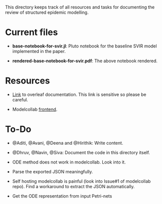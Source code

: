 This directory keeps track of all resources and tasks for documenting the review of structured epidemic modelling.

# Current files

- **base-notebook-for-svir.jl**: Pluto notebook for the baseline SVIR model implemented in the paper.

- **rendered-base-notebook-for-svir.pdf**: The above notebook rendered.

# Resources

- [Link](https://www.overleaf.com/8741692894tmjsbfpfcfvx#5088f9) to overleaf documentation. This link is sensitive so please be careful.

- Modelcollab [frontend](https://modelcollab.web.app/).

# To-Do

- @Aditi, @Avani, @Deena and @Hirithik: Write content. 

- @Dhruv, @Navin, @Siva: Document the code in this directory itself.

- ODE method does not work in modelcollab. Look into it.

- Parse the exported JSON meaningfully.

- Self hosting modelcollab is painful (look into Issue#1 of modelcollab repo). Find a workaround to extract the JSON automatically.

- Get the ODE representation from input Petri-nets
